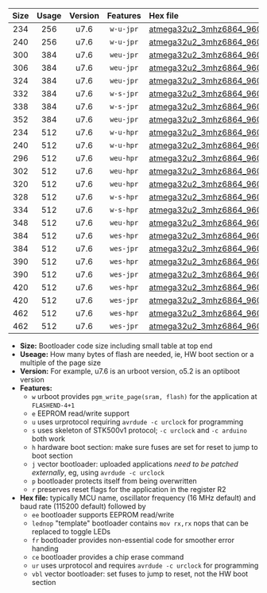 |Size|Usage|Version|Features|Hex file|
|:-:|:-:|:-:|:-:|:--|
|234|256|u7.6|`w-u-jpr`|[atmega32u2_3mhz6864_9600bps_ur_vbl.hex](https://raw.githubusercontent.com/stefanrueger/urboot/main/atmega32u2_3mhz6864_9600bps_ur_vbl.hex)|
|240|256|u7.6|`w-u-jpr`|[atmega32u2_3mhz6864_9600bps_lednop_ur_vbl.hex](https://raw.githubusercontent.com/stefanrueger/urboot/main/atmega32u2_3mhz6864_9600bps_lednop_ur_vbl.hex)|
|300|384|u7.6|`weu-jpr`|[atmega32u2_3mhz6864_9600bps_ee_ur_vbl.hex](https://raw.githubusercontent.com/stefanrueger/urboot/main/atmega32u2_3mhz6864_9600bps_ee_ur_vbl.hex)|
|306|384|u7.6|`weu-jpr`|[atmega32u2_3mhz6864_9600bps_ee_lednop_ur_vbl.hex](https://raw.githubusercontent.com/stefanrueger/urboot/main/atmega32u2_3mhz6864_9600bps_ee_lednop_ur_vbl.hex)|
|324|384|u7.6|`weu-jpr`|[atmega32u2_3mhz6864_9600bps_ee_lednop_fr_ur_vbl.hex](https://raw.githubusercontent.com/stefanrueger/urboot/main/atmega32u2_3mhz6864_9600bps_ee_lednop_fr_ur_vbl.hex)|
|332|384|u7.6|`w-s-jpr`|[atmega32u2_3mhz6864_9600bps_vbl.hex](https://raw.githubusercontent.com/stefanrueger/urboot/main/atmega32u2_3mhz6864_9600bps_vbl.hex)|
|338|384|u7.6|`w-s-jpr`|[atmega32u2_3mhz6864_9600bps_lednop_vbl.hex](https://raw.githubusercontent.com/stefanrueger/urboot/main/atmega32u2_3mhz6864_9600bps_lednop_vbl.hex)|
|352|384|u7.6|`weu-jpr`|[atmega32u2_3mhz6864_9600bps_ee_lednop_fr_ce_ur_vbl.hex](https://raw.githubusercontent.com/stefanrueger/urboot/main/atmega32u2_3mhz6864_9600bps_ee_lednop_fr_ce_ur_vbl.hex)|
|234|512|u7.6|`w-u-hpr`|[atmega32u2_3mhz6864_9600bps_ur.hex](https://raw.githubusercontent.com/stefanrueger/urboot/main/atmega32u2_3mhz6864_9600bps_ur.hex)|
|240|512|u7.6|`w-u-hpr`|[atmega32u2_3mhz6864_9600bps_lednop_ur.hex](https://raw.githubusercontent.com/stefanrueger/urboot/main/atmega32u2_3mhz6864_9600bps_lednop_ur.hex)|
|296|512|u7.6|`weu-hpr`|[atmega32u2_3mhz6864_9600bps_ee_ur.hex](https://raw.githubusercontent.com/stefanrueger/urboot/main/atmega32u2_3mhz6864_9600bps_ee_ur.hex)|
|302|512|u7.6|`weu-hpr`|[atmega32u2_3mhz6864_9600bps_ee_lednop_ur.hex](https://raw.githubusercontent.com/stefanrueger/urboot/main/atmega32u2_3mhz6864_9600bps_ee_lednop_ur.hex)|
|320|512|u7.6|`weu-hpr`|[atmega32u2_3mhz6864_9600bps_ee_lednop_fr_ur.hex](https://raw.githubusercontent.com/stefanrueger/urboot/main/atmega32u2_3mhz6864_9600bps_ee_lednop_fr_ur.hex)|
|328|512|u7.6|`w-s-hpr`|[atmega32u2_3mhz6864_9600bps.hex](https://raw.githubusercontent.com/stefanrueger/urboot/main/atmega32u2_3mhz6864_9600bps.hex)|
|334|512|u7.6|`w-s-hpr`|[atmega32u2_3mhz6864_9600bps_lednop.hex](https://raw.githubusercontent.com/stefanrueger/urboot/main/atmega32u2_3mhz6864_9600bps_lednop.hex)|
|348|512|u7.6|`weu-hpr`|[atmega32u2_3mhz6864_9600bps_ee_lednop_fr_ce_ur.hex](https://raw.githubusercontent.com/stefanrueger/urboot/main/atmega32u2_3mhz6864_9600bps_ee_lednop_fr_ce_ur.hex)|
|384|512|u7.6|`wes-hpr`|[atmega32u2_3mhz6864_9600bps_ee.hex](https://raw.githubusercontent.com/stefanrueger/urboot/main/atmega32u2_3mhz6864_9600bps_ee.hex)|
|384|512|u7.6|`wes-jpr`|[atmega32u2_3mhz6864_9600bps_ee_vbl.hex](https://raw.githubusercontent.com/stefanrueger/urboot/main/atmega32u2_3mhz6864_9600bps_ee_vbl.hex)|
|390|512|u7.6|`wes-hpr`|[atmega32u2_3mhz6864_9600bps_ee_lednop.hex](https://raw.githubusercontent.com/stefanrueger/urboot/main/atmega32u2_3mhz6864_9600bps_ee_lednop.hex)|
|390|512|u7.6|`wes-jpr`|[atmega32u2_3mhz6864_9600bps_ee_lednop_vbl.hex](https://raw.githubusercontent.com/stefanrueger/urboot/main/atmega32u2_3mhz6864_9600bps_ee_lednop_vbl.hex)|
|420|512|u7.6|`wes-hpr`|[atmega32u2_3mhz6864_9600bps_ee_lednop_fr.hex](https://raw.githubusercontent.com/stefanrueger/urboot/main/atmega32u2_3mhz6864_9600bps_ee_lednop_fr.hex)|
|420|512|u7.6|`wes-jpr`|[atmega32u2_3mhz6864_9600bps_ee_lednop_fr_vbl.hex](https://raw.githubusercontent.com/stefanrueger/urboot/main/atmega32u2_3mhz6864_9600bps_ee_lednop_fr_vbl.hex)|
|462|512|u7.6|`wes-hpr`|[atmega32u2_3mhz6864_9600bps_ee_lednop_fr_ce.hex](https://raw.githubusercontent.com/stefanrueger/urboot/main/atmega32u2_3mhz6864_9600bps_ee_lednop_fr_ce.hex)|
|462|512|u7.6|`wes-jpr`|[atmega32u2_3mhz6864_9600bps_ee_lednop_fr_ce_vbl.hex](https://raw.githubusercontent.com/stefanrueger/urboot/main/atmega32u2_3mhz6864_9600bps_ee_lednop_fr_ce_vbl.hex)|

- **Size:** Bootloader code size including small table at top end
- **Useage:** How many bytes of flash are needed, ie, HW boot section or a multiple of the page size
- **Version:** For example, u7.6 is an urboot version, o5.2 is an optiboot version
- **Features:**
  + `w` urboot provides `pgm_write_page(sram, flash)` for the application at `FLASHEND-4+1`
  + `e` EEPROM read/write support
  + `u` uses urprotocol requiring `avrdude -c urclock` for programming
  + `s` uses skeleton of STK500v1 protocol; `-c urclock` and `-c arduino` both work
  + `h` hardware boot section: make sure fuses are set for reset to jump to boot section
  + `j` vector bootloader: uploaded applications *need to be patched externally*, eg, using `avrdude -c urclock`
  + `p` bootloader protects itself from being overwritten
  + `r` preserves reset flags for the application in the register R2
- **Hex file:** typically MCU name, oscillator frequency (16 MHz default) and baud rate (115200 default) followed by
  + `ee` bootloader supports EEPROM read/write
  + `lednop` "template" bootloader contains `mov rx,rx` nops that can be replaced to toggle LEDs
  + `fr` bootloader provides non-essential code for smoother error handing
  + `ce` bootloader provides a chip erase command
  + `ur` uses urprotocol and requires `avrdude -c urclock` for programming
  + `vbl` vector bootloader: set fuses to jump to reset, not the HW boot section
